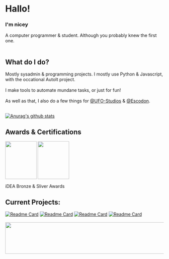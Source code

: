 # Hallo!
### I'm nicey

A computer programmer & student. Although you probably knew the first one. <br> </br>


## What do I do?

Mostly sysadmin & programming projects. I mostly use Python & Javascript, with the occational AutoIt project. <br> </br>
I make tools to automate mundane tasks, or just for fun!<br> </br>
As well as that, I also do a few things for [@UFO-Studios](https://github.com/ufo-studios) & [@Escodon](https://github.com/escodon). <br> </br>

[![Anurag's github stats](https://github-readme-stats.vercel.app/api?username=Niceygy&theme=blue-green)](https://github.com/anuraghazra/github-readme-stats)

## Awards & Certifications
 <img align="left" height="120px" width="100px" src="https://github.com/NiceygyLive/NiceygyLive/blob/main/ideaBronze.png?raw=true" />
 <img align="center" height="120px" width="100px" src="https://github.com/NiceygyLive/NiceygyLive/blob/main/ideaSilver.png?raw=true" />

iDEA Bronze & Sliver Awards

## Current Projects:
  [![Readme Card](https://github-readme-stats.vercel.app/api/pin/?username=ufo-studios&repo=thealiendoctor.com)](https://github.com/ufo-studios/thealiendoctor.com)
  [![Readme Card](https://github-readme-stats.vercel.app/api/pin/?username=ufo-studios&repo=AlienBot-Discord)](https://github.com/UFO-Studios/AlienBot-Discord)
  [![Readme Card](https://github-readme-stats.vercel.app/api/pin/?username=niceygy&repo=picam)](https://github.com/Niceygy/PiCam)
  [![Readme Card](https://github-readme-stats.vercel.app/api/pin/?username=ufo-studios&repo=WorkerDownloadRecorder)](https://github.com/UFO-Studios/WorkerDownloadRecorder)
<br></br>
<img align="center" height="100px" width="800px" src="https://inara.cz/data/sig/432/432951.jpg" />
